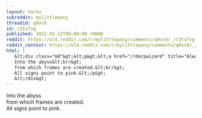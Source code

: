 ```yaml
---
layout: haiku
subreddit: mylittlepony
threadid: q0vc6
id: c3tsfvg
published: 2012-02-22T00:00:00 +0000
reddit: https://old.reddit.com/r/mylittlepony/comments/q0vc6/_/c3tsfvg
reddit_context: https://old.reddit.com/r/mylittlepony/comments/q0vc6/_/c3tsfvg?context=3
html: |
   &lt;div class="md"&gt;&lt;p&gt;&lt;a href="/rderpwizard" title="Always Relevant / Men Who Stare At Pony Frames / Paper Bag Princess"&gt;&lt;/a&gt;
   Into the abyss&lt;br/&gt;
   from which frames are created.&lt;br/&gt;
   All signs point to pink.&lt;/p&gt;
   &lt;/div&gt;
---
```


[](/rderpwizard "Always Relevant / Men Who Stare At Pony Frames / Paper Bag Princess")
Into the abyss  
from which frames are created.  
All signs point to pink.